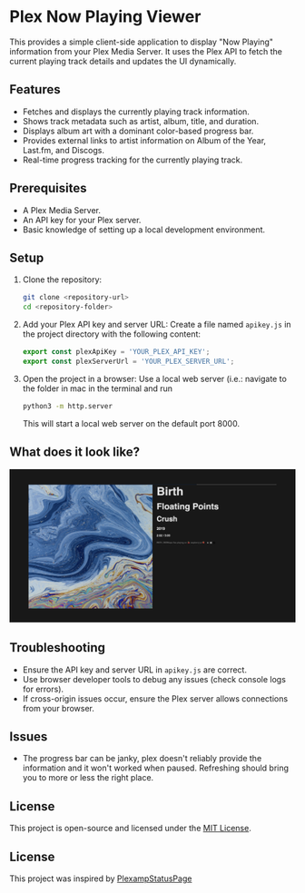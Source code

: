 # Plex Now Playing Viewer

This provides a simple client-side application to display "Now Playing" information from your Plex Media Server. It uses the Plex API to fetch the current playing track details and updates the UI dynamically.

## Features

- Fetches and displays the currently playing track information.
- Shows track metadata such as artist, album, title, and duration.
- Displays album art with a dominant color-based progress bar.
- Provides external links to artist information on Album of the Year, Last.fm, and Discogs.
- Real-time progress tracking for the currently playing track.


## Prerequisites

- A Plex Media Server.
- An API key for your Plex server.
- Basic knowledge of setting up a local development environment.

## Setup

1. Clone the repository:
   ```bash
   git clone <repository-url>
   cd <repository-folder>
   ```

2. Add your Plex API key and server URL:
   Create a file named `apikey.js` in the project directory with the following content:
   ```javascript
   export const plexApiKey = 'YOUR_PLEX_API_KEY';
   export const plexServerUrl = 'YOUR_PLEX_SERVER_URL';
   ```

3. Open the project in a browser:
   Use a local web server (i.e.: navigate to the folder in mac in the terminal and run
   ```bash
   python3 -m http.server
   ```
   This will start a local web server on the default port 8000.

## What does it look like?
![image](screenshot.png "Screenshot")


## Troubleshooting

- Ensure the API key and server URL in `apikey.js` are correct.
- Use browser developer tools to debug any issues (check console logs for errors).
- If cross-origin issues occur, ensure the Plex server allows connections from your browser.

## Issues
- The progress bar can be janky, plex doesn't reliably provide the information and it won't worked when paused. Refreshing should bring you to more or less the right place. 


## License

This project is open-source and licensed under the [MIT License](LICENSE).

## License
This project was inspired by [PlexampStatusPage](https://github.com/claesbert/PlexampStatusPage)


